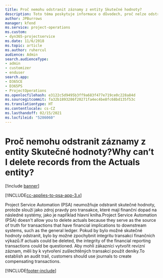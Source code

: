 ```yaml
---
title: Proč nemohu odstranit záznamy z entity Skutečné hodnoty?
description: Toto téma poskytuje informace o důvodech, proč nelze odstranit záznamy z entity Skutečné hodnoty.
author: JPBurrows
manager: kfend
ms.service: project-operations
ms.custom:
- dyn365-projectservice
ms.date: 11/6/2018
ms.topic: article
ms.author: ruhercul
audience: Admin
search.audienceType:
- admin
- customizer
- enduser
search.app:
- D365CE
- D365PS
- ProjectOperations
ms.openlocfilehash: e3122c5d9495b3ff9a683f477e719ce0c228a84d
ms.sourcegitcommit: fa32b1893286f20271fa4ec4be8fc68bd135f53c
ms.translationtype: HT
ms.contentlocale: cs-CZ
ms.lasthandoff: 02/15/2021
ms.locfileid: "5286060"
---
```

# <a name="why-cant-i-delete-records-from-the-actuals-entity"></a><span data-ttu-id="4895b-103">Proč nemohu odstranit záznamy z entity Skutečné hodnoty?</span><span class="sxs-lookup"><span data-stu-id="4895b-103">Why can’t I delete records from the Actuals entity?</span></span>

[!include [banner](../includes/psa-now-project-operations.md)]

[!INCLUDE[cc-applies-to-psa-app-3.x](../includes/cc-applies-to-psa-app-3x.md)]

<span data-ttu-id="4895b-104">Project Service Automation (PSA) neumožňuje odstranit skutečné hodnoty, protože slouží jako zdroj pravdy pro transakce, které mají finanční dopad na následné systémy, jako je například hlavní kniha.</span><span class="sxs-lookup"><span data-stu-id="4895b-104">Project Service Automation (PSA) doesn't allow you to delete actuals because they serve as the source of truth for transactions that have financial implications to downstream systems, such as the general ledger.</span></span> <span data-ttu-id="4895b-105">Pokud by bylo možné skutečné hodnoty odstranit, bylo by možné zpochybnit integritu transakcí finančních výkazů.</span><span class="sxs-lookup"><span data-stu-id="4895b-105">If actuals could be deleted, the integrity of the financial reporting transactions could be questioned.</span></span> <span data-ttu-id="4895b-106">Aby mohli zákazníci vytvořit revizní záznam, měli by k vytvoření zušlechtěných transakcí použít deníky.</span><span class="sxs-lookup"><span data-stu-id="4895b-106">To establish an audit trail, customers should use journals to create compensating transactions.</span></span>



[!INCLUDE[footer-include](../includes/footer-banner.md)]